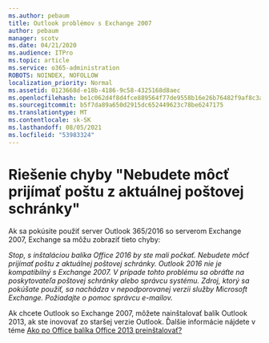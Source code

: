 ```yaml
---
ms.author: pebaum
title: Outlook problémov s Exchange 2007
author: pebaum
manager: scotv
ms.date: 04/21/2020
ms.audience: ITPro
ms.topic: article
ms.service: o365-administration
ROBOTS: NOINDEX, NOFOLLOW
localization_priority: Normal
ms.assetid: 0123668d-e18b-4186-9c58-4325168d8aec
ms.openlocfilehash: be1c062d4f8d4fce889564f77de9558b16e26b76482f9af8c3a6b5e20966445a
ms.sourcegitcommit: b5f7da89a650d2915dc652449623c78be6247175
ms.translationtype: MT
ms.contentlocale: sk-SK
ms.lasthandoff: 08/05/2021
ms.locfileid: "53983324"
---
```

# <a name="solution-for-error-you-wont-be-able-to-receive-mail-from-a-current-mailbox"></a>Riešenie chyby "Nebudete môcť prijímať poštu z aktuálnej poštovej schránky"
Ak sa pokúsite použiť server Outlook 365/2016 so serverom Exchange 2007, Exchange sa môžu zobraziť tieto chyby:

*Stop, s inštaláciou balíka Office 2016 by ste mali počkať. Nebudete môcť prijímať poštu z aktuálnej poštovej schránky. Outlook 2016 nie je kompatibilný s Exchange 2007. V prípade tohto problému sa obráťte na poskytovateľa poštovej schránky alebo správcu systému. Zdroj, ktorý sa pokúšate použiť, sa nachádza v nepodporovanej verzii služby Microsoft Exchange. Požiadajte o pomoc správcu e-mailov.*

Ak chcete Outlook so Exchange 2007, môžete nainštalovať balík Outlook 2013, ak ste inovovať zo staršej verzie Outlook. Ďalšie informácie nájdete v téme [Ako po Office balíka Office 2013 preinštalovať?](https://support.office.com/article/a6ca92f4-cbb4-4609-9fdb-f8d3dd6812f3)